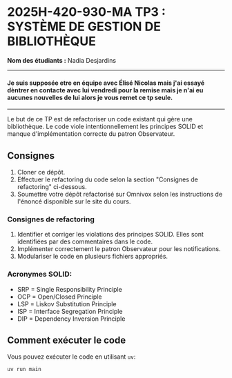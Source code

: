 # 2025H-420-930-MA TP3 : SYSTÈME DE GESTION DE BIBLIOTHÈQUE

**Nom des étudiants :** Nadia Desjardins

***
#### Je suis supposée etre en équipe avec Élisé Nicolas mais j'ai essayé dèntrer en contacte avec lui vendredi pour la remise mais je n'ai eu aucunes nouvelles de lui alors je vous remet ce tp seule.
***

Le but de ce TP est de refactoriser un code existant qui gère une bibliothèque.
Le code viole intentionnellement les principes SOLID et manque d'implémentation
correcte du patron Observateur.

## Consignes

1. Cloner ce dépôt.
2. Effectuer le refactoring du code selon la section "Consignes de refactoring"
   ci-dessous.
3. Soumettre votre dépôt refactorisé sur Omnivox selon les instructions de
   l'énoncé disponible sur le site du cours.

### Consignes de refactoring

1. Identifier et corriger les violations des principes SOLID. Elles sont
   identifiées par des commentaires dans le code.
2. Implémenter correctement le patron Observateur pour les notifications.
3. Modulariser le code en plusieurs fichiers appropriés.

### Acronymes SOLID:

- SRP = Single Responsibility Principle
- OCP = Open/Closed Principle
- LSP = Liskov Substitution Principle
- ISP = Interface Segregation Principle
- DIP = Dependency Inversion Principle

## Comment exécuter le code

Vous pouvez exécuter le code en utilisant `uv`:

```bash
uv run main
```